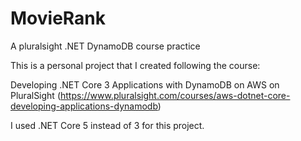 # MovieRank
A pluralsight .NET DynamoDB course practice

This is a personal project that I created following the course:

Developing .NET Core 3 Applications with DynamoDB on AWS on PluralSight (https://www.pluralsight.com/courses/aws-dotnet-core-developing-applications-dynamodb)

I used .NET Core 5 instead of 3 for this project.
